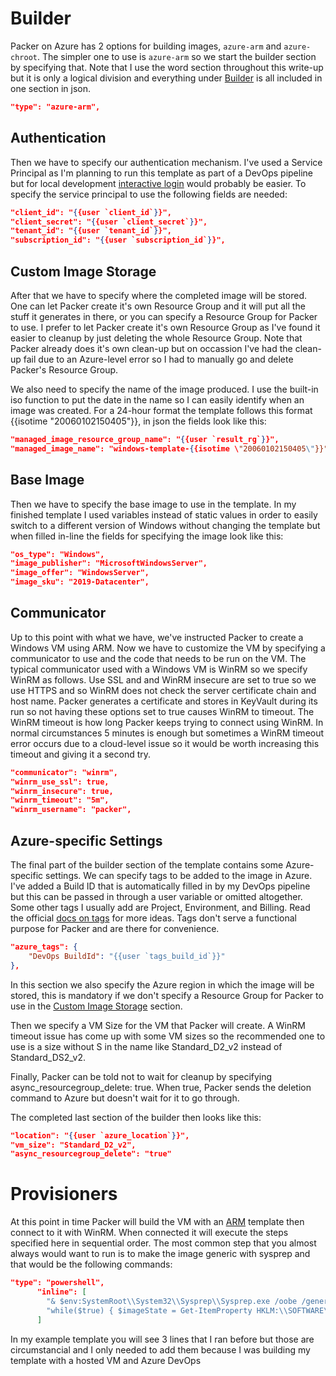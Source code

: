 # Builder
Packer on Azure has 2 options for building images, `azure-arm` and `azure-chroot`. The simpler one to use is `azure-arm` so we start the builder section by specifying that. Note that I use the word section throughout this write-up but it is only a logical division and everything under [Builder](#builder) is all included in one section in json. 
```json
"type": "azure-arm",
```
## Authentication
Then we have to specify our authentication mechanism. I've used a Service Principal as I'm planning to run this template as part of a DevOps pipeline but for local development [interactive login](https://www.packer.io/docs/builders/azure/#azure-active-directory-interactive-login) would probably be easier. To specify the service principal to use the following fields are needed:
```json
"client_id": "{{user `client_id`}}",
"client_secret": "{{user `client_secret`}}",
"tenant_id": "{{user `tenant_id`}}",
"subscription_id": "{{user `subscription_id`}}",
```
## Custom Image Storage
After that we have to specify where the completed image will be stored. One can let Packer create it's own Resource Group and it will put all the stuff it generates in there, or you can specify a Resource Group for Packer to use. I prefer to let Packer create it's own Resource Group as I've found it easier to cleanup by just deleting the whole Resource Group. Note that Packer already does it's own clean-up but on occassion I've had the clean-up fail due to an Azure-level error so I had to manually go and delete Packer's Resource Group.

We also need to specify the name of the image produced. I use the built-in iso function to put the date in the name so I can easily identify when an image was created. For a 24-hour format the template follows this format {{isotime "20060102150405"}}, in json the fields look like this:
```json
"managed_image_resource_group_name": "{{user `result_rg`}}",
"managed_image_name": "windows-template-{{isotime \"20060102150405\"}}",
```
## Base Image
Then we have to specify the base image to use in the template. In my finished template I used variables instead of static values in order to easily switch to a different version of Windows without changing the template but when filled in-line the fields for specifying the image look like this:
```json
"os_type": "Windows",
"image_publisher": "MicrosoftWindowsServer",
"image_offer": "WindowsServer",
"image_sku": "2019-Datacenter",
```
## Communicator
Up to this point with what we have, we've instructed Packer to create a Windows VM using ARM. Now we have to customize the VM by specifying a communicator to use and the code that needs to be run on the VM.
The typical communicator used with a Windows VM is WinRM so we specify WinRM as follows. Use SSL and and WinRM insecure are set to true so we use HTTPS and so WinRM does not check the server certificate chain and host name. Packer generates a certificate and stores in KeyVault during its run so not having these options set to true causes WinRM to timeout. The WinRM timeout is how long Packer keeps trying to connect using WinRM. In normal circumstances 5 minutes is enough but sometimes a WinRM timeout error occurs due to a cloud-level issue so it would be worth increasing this timeout and giving it a second try.
```json
"communicator": "winrm",
"winrm_use_ssl": true,
"winrm_insecure": true,
"winrm_timeout": "5m",
"winrm_username": "packer",
```
## Azure-specific Settings
The final part of the builder section of the template contains some Azure-specific settings. We can specify tags to be added to the image in Azure. I've added a Build ID that is automatically filled in by my DevOps pipeline but this can be passed in through a user variable or omitted altogether. Some other tags I usually add are Project, Environment, and Billing. Read the official [docs on tags](https://docs.microsoft.com/en-us/azure/azure-resource-manager/management/tag-resources#required-access) for more ideas. Tags don't serve a functional purpose for Packer and are there for convenience.
```json
"azure_tags": {
    "DevOps BuildId": "{{user `tags_build_id`}}"
},
```
In this section we also specify the Azure region in which the image will be stored, this is mandatory if we don't specify a Resource Group for Packer to use in the [Custom Image Storage](#custom-image-storage) section.

Then we specify a VM Size for the VM that Packer will create. A WinRM timeout issue has come up with some VM sizes so the recommended one to use is a size without S in the name like Standard_D2_v2 instead of Standard_DS2_v2.

Finally, Packer can be told not to wait for cleanup by specifying async_resourcegroup_delete: true. When true, Packer sends the deletion command to Azure but doesn't wait for it to go through.

The completed last section of the builder then looks like this:
```json
"location": "{{user `azure_location`}}",
"vm_size": "Standard_D2_v2",
"async_resourcegroup_delete": "true"
```
# Provisioners
At this point in time Packer will build the VM with an [ARM](https://docs.microsoft.com/en-us/azure/azure-resource-manager/management/overview) template then connect to it with WinRM. When connected it will execute the steps specified here in sequential order. The most common step that you almost always would want to run is to make the image generic with sysprep and that would be the following commands:
```json
"type": "powershell",
      "inline": [
        "& $env:SystemRoot\\System32\\Sysprep\\Sysprep.exe /oobe /generalize /quiet /quit /mode:vm",
        "while($true) { $imageState = Get-ItemProperty HKLM:\\SOFTWARE\\Microsoft\\Windows\\CurrentVersion\\Setup\\State | Select ImageState; Write-Output $imageState.ImageState; if($imageState.ImageState -ne 'IMAGE_STATE_GENERALIZE_RESEAL_TO_OOBE') { Start-Sleep -s 10 } else { break } }"
      ]
```
In my example template you will see 3 lines that I ran before but those are circumstancial and I only needed to add them because I was building my template with a hosted VM and Azure DevOps